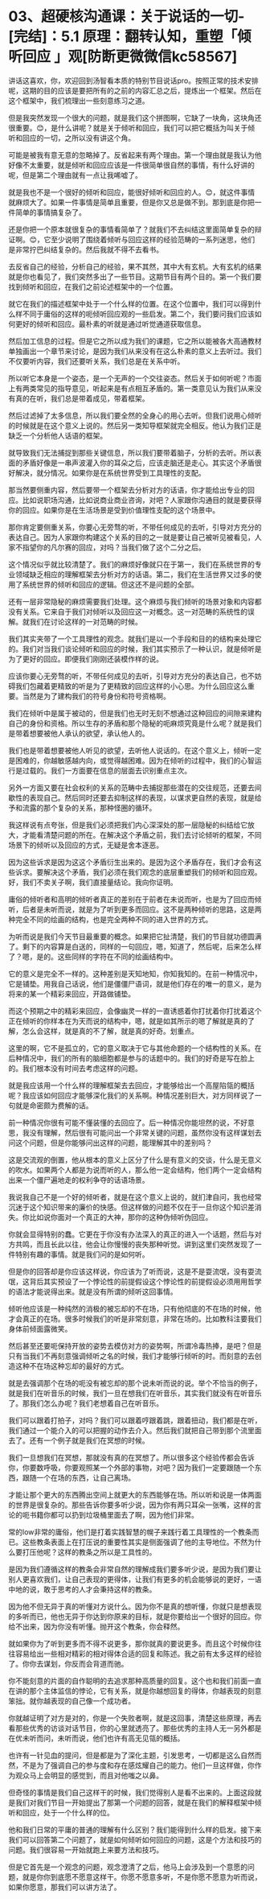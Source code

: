 # 03、超硬核沟通课：关于说话的一切-[完结]：5.1 原理：翻转认知，重塑「倾听回应 」观[防断更微微信kc58567]

讲话这喜欢，你，欢迎回到汤智看本质的特别节目说话pro。按照正常的技术安排呢，这期的目的应该是要把所有的之前的内容汇总之后，提炼出一个框架。然后在这个框架中，我们梳理出一些刻意练习之道。

但是我突然发现一个很大的问题，就是我们这个拼图啊，它缺了一块角，这块角还很重要。😊，是什么讲呢？就是关于倾听和回应，我们可以把它概括为叫关于倾听和回应的一切，之所以没有讲这个角。

可能是被我有意无意的忽略掉了。反省起来有两个理由。第一个理由就是我认为他好像不太重要，就是倾听和回应应该是一件很简单很自然的事情，有什么好讲的呢，但是第二个理由就有一点让我唏嘘了。

就是我也不是一个很好的倾听和回应，能很好倾听和回应的人。😊，就这件事情就麻烦大了。如果一件事情是简单且重要，但是你又总是做不到。那到底是你把一件简单的事情搞复杂了。

还是你把一个原本就很复杂的事情看简单了？就我们不去纠结这里面简单复杂的辩证啊。😊，它至少说明了围绕着倾听与回应这样的经验范畴的一系列迷思，他们是非常拧巴纠结复杂的。然后我就不得不去看书。

去反省自己的经验，分析自己的经验，果不其然，其中大有玄机。大有玄机的结果就是你也看见了，我们突然多出了一些节目。这期节目有两个目的。第一个我们要找到倾听和回应，在我们之前论述框架中的一个位置。

就它在我们的描述框架中处于一个什么样的位置。在这个位置中，我们可以得到什么样不同于庸俗的这样的呃倾听回应观的一些启发。第二个，我们要问我们应该如何更好的倾听和回应。最朴素的听就是通过听觉通道获取信息。

然后加工信息的过程。但是它之所以成为我们的课题，它之所以能被各大高通教材单独画出一个章节来讨论，是因为我们从来没有在这么朴素的意义上去听过。我们不仅要听内容，我们还要听关系，我们总是在关系中听。

所以听它本身是一个姿态，是一个无声的一个交往姿态。然后关于如何听呢？市面上有两类常见的指导意见，听起来是有点相互矛盾的。第一类意见认为我们从来没有真的在听，我们总是带着成见，带着框架。

然后过滤掉了太多信息，所以我们要全然的全身心的用心去听。但我们说用心倾听的时候就是在这个意义上说的。然后另一类知导框架就完全相反。他认为我们正是缺乏一个分析他人话语的框架。

就导致我们无法捕捉到那些关键信息，所以我们要带着脑子，分析的去听。所以表面的矛盾好像是一串声波灌入你的耳朵之后，应该走脑还是走心。其实这个矛盾很好解决，就分情况。如果你是在系统世界受到工具理性的支配。

那当然要侧重内容，然后要带一个框架去分析对方的话语，你才能给出专业的回应。比如说职场沟通，比如说商业商业咨询，对吧？人家跟你沟通目的就是要获得你的回应。如果你是在生活场景是受到价值理性支配的这个场景中。

那你肯定要侧重关系，你要心无旁骛的听，不带任何成见的去听，引导对方充分的表达自己。因为人家跟你构建这个关系的目的之一就是要让自己被听见被看见，人家不指望你的凡尔赛的回应，对吗？当我们做了这个二分之后。

这个情况似乎就比较清楚了。我们的麻烦好像就只在于第一，我们在系统世界的专业领域缺乏相应的理解框架去分析对方的话语。第二，我们在生活世界又过多的使用了系统世界的倾听和回应的逻辑。但这还不是问题的全部。

还有一层非常隐秘的麻烦需要我们处理。这个麻烦与我们倾听的场景对象和内容都没有关系。它来自于我们对倾听以及回应这一对概念。这一对范畴的系统性的误解。就我们在讨论这样的一对范畴的时候。

我们其实夹带了一个工具理性的观念。就我们是以一个手段和目的的结构来处理它的。我们对当我们谈论倾听和回应的时候，我们其实预示了一种认识，就是倾听是为了更好的回应。即便我们刚刚还装模作样的说。

应该你要心无旁骛的听，不带任何成见的去听，引导对方充分的表达自己，也不妨碍我们包藏着更精致的听是为了更精致的回应这样的小心思。为什么回应这么重要。当然是为了建构我们的符号身份和符号资格啊。

我们在倾听中是属于被动的，但是我们也无时无刻不想通过这种回应的间隙来建构自己的身份和资格。所以生存的矛盾和那个隐秘的呃麻烦究竟是什么呢？就是我们是带着想要被他人承认的欲望，承认他人的。

我们也是带着想要被他人听见的欲望，去听他人说话的。在这个意义上，倾听一定是困难的，你越敏感越内向，或觉得越困难。因为在倾听的过程中，我们的心智运行是过载的。我们一方面要在信息的层面去识别重点主次。

另外一方面又要在社会权利的关系的范畴中去捕捉那些潜在的交往规范，还要去间歇性的表现自己。然后同时还要去抑制这样的表现，以谋求更自然的表现，就是给予和流露的那个复杂的关系，那种怪圈的循环。

我这样说有点夸张，但是我们必须把我们内心深深处的那一层隐秘的纠结给它放大，才能看清楚问题的所在。在解决这个矛盾之前，我们去讨论倾听的框架，不同场景下的倾听以及回应的方式，无疑是舍本逐恶。

因为这些诉求是因为这这个矛盾衍生出来的。是因为这个矛盾存在，我们才会有这些诉求。要解决这个矛盾，我们必须在我们观念的底层重塑我们的倾听和回应观。好，我们不卖关子啊，我们直接量结论。我向你证明。

庸俗的倾听者和高明的倾听者真正的差别在于前者在未说而听，也是为了回应而倾听，后者是未听而说，就是为了听到更多而回应。这不是两种倾听的思路，这是两种完全不同的绘画的结构，也是完全两种不同的进入世界的方式。

为听而说是我们今天节目最重要的概念。如果把它扯清楚，我们的节目就功德圆满了。剩下的内容算是白送的，同样的一句回应，嗯，知道了，然后呢，后来怎么样了？嗯，是的。这些同样的字符在不同的绘画结构中。

它的意义是完全不一样的。这种差别是天知地知，你知我知的。在前一种情况中，它是铺垫。用我自己话说，他们是僵僵尸语词，就是他们存在的唯一的意义，是为将来的某一个精彩来回应，开路做铺垫。

而这个预期之中的精彩来回应，会像幽灵一样的一直诱惑着你打扰着你打扰着这个正在倾听的你样本在为天而说的结构中，嗯，就是如其所示的嗯了解就是真的了解，怎么会这样，就是真的不了解，就是真的好奇。划重点。

这里的啊，它不是孤立的，它的意义取决于它与其他命题的一个结构性的关系。在后种情况中，我们的所有的脑细胞都是参与的话题中的。我们的好奇是写在脸上的。我们根本没有时间去考虑这样的问题。

就是我应该用一个什么样的理解框架去去回应，才能够给出一个高屋陷瓴的概括呢？我应该如何回应才能够深化我们的关系啊。种情况差别巨大，对方同样说了一句就是命密颇为费解的话。

前一种情况你很有可能不懂装懂的去回应了。后一种情况你能坦然的说，不好意思，我没有理解，然后很有可能问出一个非常关键的问题，虽然你没有这样谋划去问这个问题，但是你能够问出这样的问题，能理解其中的差别吗？

这是交流观的倒置，他从根本的意义上区分了什么是有意义的交谈，什么是无意义的吹水。如果两个人都是为说而听的人，那么他一定会结构，他们两个一定会结构出来一个僵尸遍地走的权利争夺的话语场景。

我说我自己不是一个好的倾听者，就是在这个意义上说的，就扪津自问，我也经常沉迷于这个知识带来的廉价的快感。但这样做的问题不仅在于一旦你这个知识差消失。你比如说你面对一个真正的大神，那你的这种伪倾听伪回应。

你就会显得特别的蠢。它更在于你没有办法深入的真正的进入一个话题，然后与对方共鸣，而且长此以往，他会让你慢慢的丧失那种听觉。讲到这里们突然发现了一件特别有趣的事情。就是我们问的是如何听。

但是你的回答却是你应该这样说，你应该为了听而说，这是不是耍流氓，没有耍流氓，这背后其实预设了一个悖论性的前提假设这个悖论性的前提假设必须用用哲学的语法才能说得出来。就是没有所谓的倾听这回事情。

倾听他应该是一种纯然的消极的被忘却的不在场，只有他彻底的不在场的时候，他才会真正的在场。很多时候我们的听是非常刻意，非常在场的。比如教科注要我们身体前倾面露微笑。

然后甚至还要呃保持开放的姿势去模仿对方的姿势啊，所谓冷毒热捧，是吧？但是只有当我们不再刻意强调倾听之名的时候，我们才能够行倾听的时。而刻意的去创造这种不在场这种忘却的最好的方式。

就是去强调那个在场的呃没有被忘却的那个说未听而说的说。举个不恰当的例子，就是我们在听音乐的时候，我们一旦在想我们在听音乐，其实我们就没有在听音乐了。那我们怎么办呢？我们老想着自己在听音乐。

我们可以跟着打拍子，对吗？我们可以跟着哼跟着跳，跟着扭动，我们都是在听，我们通过一个能介入的可以把握的动作去介入。然后我们就把自己带到那个流里面去了。还有一个例子就是我们在冥想的时候。

我们一旦想我们在冥想，那就没有真的在冥想了。所以很多这个经验传都会告诉你，你要数呼吸，你要观照某一个外部的事物，对吧？因为我们一定要跟随一个东西，跟随一个在场的东西，让自己离场。

才能让那个更大的东西腾出空间上就更大的东西能够在场。所以听和说是一体两面的世界是很复杂的。那些告诉你要多听少说，因为你有两只耳朵一张嘴，这样的言论的呃书籍你都可以扔到垃圾桶里面去了啊，因为他们非常。

常的low非常的庸俗，他们是打着实践智慧的幌子来践行着工具理性的一个教条而已。这些教条表面上在打压说的重要性其实是侧面强调了他的主导地位。不然为什么要打压他呢？这样的教条之所以是工具性的。

是因为我们遵循这样的教条会非常自然的理解成我们要多听少说，是因为我们要让别人更喜欢我们，让自己表现的更得体，让我们有更多的机会能够说的更好，一语中地的说，敢于思考的人才会秉持这样的教条。

因为他不但无异于真的听懂对方说什么。因为你不是真的想听懂，你就只是想表现的多听而已，他也无异于你达到你原来的目标，就是你要给出一个很好的回应。你给不出来，因为你没有听懂。抛开这个教条，你会释然。

就如果你为了听到更多而不得不说更多，那你就真的要说更多。而且这个时候你往往容易给出一些相对精彩的相对得体合适的回复和陈述。我之前有太多这样的经验了。你你去谋划，你反而会背道而驰。

你不能刻意的片面的自作聪明的去追求那种高质量的回复。这个也和我们前面一直在讲的那个主体监信的悖论，它有关系，就是你越想回复的得体，你越表现的刻意笨拙。就你越表现的自己像一个成功者。

你就越证明了对方是对的，你是一个失败者啊，就是这回事，清楚这些原理，再去看那些优秀的访谈对话节目，你的心里就透亮了。那些优秀的主持人无一另外都是在优未听而问，未听而说，他们也许有高无见瓴的概括。

也许有一针见血的提问，但是都是为了深化主题，引发思考，一切都是这么自然而然，不是为了强调自己的参与度和存在感炫耀自己的能力。他们一旦这样做，你作为观众马上会明显的感觉到，而且对他嗤之以鼻。

但奇怪的事情是我们自己这样干的时候，我们觉得别人是看不出来的。上面这段就是我们对我们节目一开始提出了那第一个问题的回答，就是在我们的解释框架中倾听和回应，处于一个什么样的位。

他和我们日常的平庸的普通的理解有什么区别？我们能得到什么样的启发。接下来我们可以回答第二个问题了，就是如何倾听如何回应的问题，这是个方法和技巧的问题。我们很容易一开始就跑上来要方法和技巧。

但是它首先是一个观念的问题，观念澄清了之后，他马上会涉及到一个意愿的问题，就是你你到底愿不愿意这样干。你愿不愿意多听，不是你愿不愿意为听而说，如果你愿意，那我们可以讲方法了。

